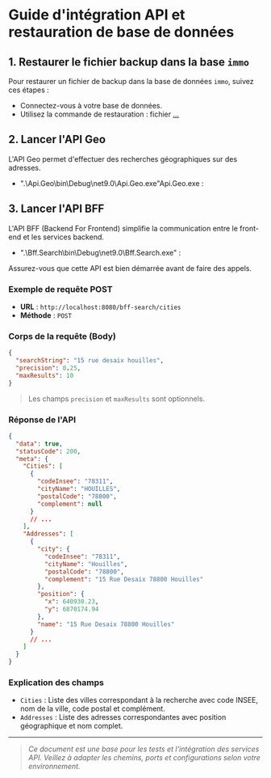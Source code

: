 
# Guide d'intégration API et restauration de base de données

## 1. Restaurer le fichier backup dans la base `immo`

Pour restaurer un fichier de backup dans la base de données `immo`, suivez ces étapes :

- Connectez-vous à votre base de données.
- Utilisez la commande de restauration : fichier [...](/geo.backup)



## 2. Lancer l'API Geo

L'API Geo permet d'effectuer des recherches géographiques sur des adresses.

- ".\Api.Geo\bin\Debug\net9.0\Api.Geo.exe"Api.Geo.exe : 
## 3. Lancer l'API BFF

L'API BFF (Backend For Frontend) simplifie la communication entre le front-end et les services backend.

- ".\Bff.Search\bin\Debug\net9.0\Bff.Search.exe" : 

Assurez-vous que cette API est bien démarrée avant de faire des appels.

### Exemple de requête POST

- **URL** : `http://localhost:8080/bff-search/cities`
- **Méthode** : `POST`

### Corps de la requête (Body)

```json
{
  "searchString": "15 rue desaix houilles",
  "precision": 0.25,
  "maxResults": 10
}
```

> Les champs `precision` et `maxResults` sont optionnels.

### Réponse de l'API

```json
{
  "data": true,
  "statusCode": 200,
  "meta": {
    "Cities": [
      {
        "codeInsee": "78311",
        "cityName": "HOUILLES",
        "postalCode": "78800",
        "complement": null
      }
      // ...
    ],
    "Addresses": [
      {
        "city": {
          "codeInsee": "78311",
          "cityName": "Houilles",
          "postalCode": "78800",
          "complement": "15 Rue Desaix 78800 Houilles"
        },
        "position": {
          "x": 640930.23,
          "y": 6870174.94
        },
        "name": "15 Rue Desaix 78800 Houilles"
      }
      // ...
    ]
  }
}
```

### Explication des champs

- `Cities` : Liste des villes correspondant à la recherche avec code INSEE, nom de la ville, code postal et complément.
- `Addresses` : Liste des adresses correspondantes avec position géographique et nom complet.


---

> _Ce document est une base pour les tests et l'intégration des services API. Veillez à adapter les chemins, ports et configurations selon votre environnement._
